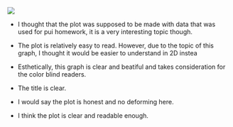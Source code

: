 ![](https://github.com/bonanyuan/PUI2015_byuan/blob/master/hw8/peer%20reviews/wh937.png)

+ I thought that the plot was supposed to be made with data that was used for pui homework, it is a very interesting topic though.

+ The plot is relatively easy to read. However, due to the topic of this graph, I thought it would be easier to understand in 2D instea

+ Esthetically, this graph is clear and beatiful and takes consideration for the color blind readers.

+ The title is clear. 

+ I would say the plot is honest and no deforming here.

+ I think the plot is clear and readable enough.
